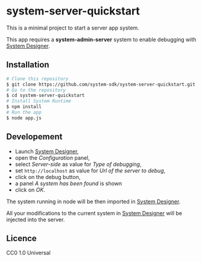 # system-server-quickstart

This is a minimal project to start a server app system.

This app requires a **system-admin-server** system to enable debugging with [System Designer](https://system-designer.github.io).

## Installation

```sh
# Clone this repository
$ git clone https://github.com/system-sdk/system-server-quickstart.git
# Go to the repository
$ cd system-server-quickstart
# Install System Runtime
$ npm install
# Run the app
$ node app.js
```

## Developement

* Launch [System Designer](https://system-designer.github.io),
* open the *Configuration* panel,
* select *Server-side* as value for *Type of debugging*,
* set `http://localhost` as value for *Url of the server to debug*,
* click on the debug button,
* a panel *A system has been found* is shown
* click on *OK*.

The system running in node will be then imported in [System Designer](https://system-designer.github.io).

All your modifications to the current system in [System Designer](https://system-designer.github.io) will be injected into the server. 

## Licence

CC0 1.0 Universal